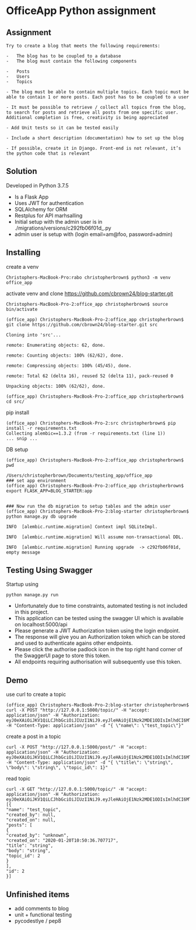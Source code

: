 # OfficeApp Python assignment

## Assignment
```
Try to create a blog that meets the following requirements:

-   The blog has to be coupled to a database
-   The blog must contain the following components

-   Posts
-   Users
-   Topics

- The blog must be able to contain multiple topics. Each topic must be able to contain 1 or more posts. Each post has to be coupled to a user

- It must be possible to retrieve / collect all topics from the blog, to search for posts and retrieve all posts from one specific user. Additional completion is free, creativity is being appreciated

- Add Unit tests so it can be tested easily

- Include a short description (documentation) how to set up the blog

- If possible, create it in Django. Front-end is not relevant, it’s the python code that is relevant
```


## Solution
Developed in Python 3.7.5
- Is a Flask App
- Uses JWT for authentication
- SQLAlchemy for ORM
- Restplus for API marhsalling
- Initial setup with the admin user is in ./migrations/versions/c292fb06f01d_.py 
- admin user is setup with (login email=am@foo, password=admin)


## Installing
 create a venv
```
Christophers-MacBook-Pro:rabo christopherbrown$ python3 -m venv office_app
```
activate venv and clone https://github.com/cbrown24/blog-starter.git
```
Christophers-MacBook-Pro-2:office_app christopherbrown$ source bin/activate

(office_app) Christophers-MacBook-Pro-2:office_app christopherbrown$ git clone https://github.com/cbrown24/blog-starter.git src

Cloning into 'src'...

remote: Enumerating objects: 62, done.

remote: Counting objects: 100% (62/62), done.

remote: Compressing objects: 100% (45/45), done.

remote: Total 62 (delta 16), reused 52 (delta 11), pack-reused 0

Unpacking objects: 100% (62/62), done.

(office_app) Christophers-MacBook-Pro-2:office_app christopherbrown$ cd src/
```

pip install
```
(office_app) Christophers-MacBook-Pro-2:src christopherbrown$ pip install -r requirements.txt
Collecting alembic==1.3.2 (from -r requirements.txt (line 1))
... snip ...
```

DB setup
```
(office_app) Christophers-MacBook-Pro-2:office_app christopherbrown$ pwd

/Users/christopherbrown/Documents/testing_app/office_app
### set app environment
(office_app) Christophers-MacBook-Pro-2:office_app christopherbrown$ export FLASK_APP=BLOG_STARTER:app


### Now run the db migration to setup tables and the admin user
(office_app) Christophers-MacBook-Pro-2:blog-starter christopherbrown$ python manage.py db upgrade

INFO  [alembic.runtime.migration] Context impl SQLiteImpl.

INFO  [alembic.runtime.migration] Will assume non-transactional DDL.

INFO  [alembic.runtime.migration] Running upgrade  -> c292fb06f01d, empty message
```


## Testing Using Swagger 
Startup using
```
python manage.py run
```
- Unfortunately due to time constraints,  automated testing is not included in this project.
- This application can be tested using the swagger UI which is available on localhost:5000/api
- Please generate a JWT Authorization token using the login endpoint.
- The response will give you an Authorization token which can be stored and used to authenticate agains other endpoints.
- Please click the authorise padlock icon in the top right hand corner of the SwaggerUI page to store this token.
- All endpoints requiring authorisation will subsequently use this token.


## Demo
use curl to create a topic
```
(office_app) Christophers-MacBook-Pro-2:blog-starter christopherbrown$ curl -X POST "http://127.0.0.1:5000/topic/" -H "accept: application/json" -H "Authorization: eyJ0eXAiOiJKV1QiLCJhbGciOiJIUzI1NiJ9.eyJleHAiOjE1Nzk2MDE1ODIsImlhdCI6MTU3OTUxNTE3Nywic3ViIjoxfQ.URmm0eBdMJHeyU6ywdX2Gmpgz2AC6F0cxDtVQAMX_s8" -H "Content-Type: application/json" -d "{ \"name\": \"test_topic\"}"
```


create a post in a topic
```
curl -X POST "http://127.0.0.1:5000/post/" -H "accept: application/json" -H "Authorization: eyJ0eXAiOiJKV1QiLCJhbGciOiJIUzI1NiJ9.eyJleHAiOjE1Nzk2MDE1ODIsImlhdCI6MTU3OTUxNTE3Nywic3ViIjoxfQ.URmm0eBdMJHeyU6ywdX2Gmpgz2AC6F0cxDtVQAMX_s8" -H "Content-Type: application/json" -d "{ \"title\": \"string\", \"body\": \"string\", \"topic_id\": 1}"
```

read topic
```
curl -X GET "http://127.0.0.1:5000/topic/" -H "accept: application/json" -H "Authorization: eyJ0eXAiOiJKV1QiLCJhbGciOiJIUzI1NiJ9.eyJleHAiOjE1Nzk2MDE1ODIsImlhdCI6MTU3OTUxNTE3Nywic3ViIjoxfQ.URmm0eBdMJHeyU6ywdX2Gmpgz2AC6F0cxDtVQAMX_s8" 
[{
"name": "test_topic",
"created_by": null,
"created_on": null,
"posts": [
{
"created_by": "unknown",
"created_on": "2020-01-20T10:50:36.707717",
"title": "string",
"body": "string",
"topic_id": 2
}
],
"id": 2
}]
```


## Unfinished items
- add comments to blog
- unit + functional testing
- pycodestlye / pep8

